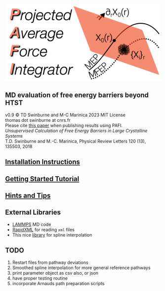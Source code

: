 ![](doc/pafi_title.png)
## MD evaluation of free energy barriers beyond HTST
v0.9 :copyright: TD Swinburne and M-C Marinica 2023 MIT License<br>
thomas dot swinburne at cnrs.fr<br>
Please cite [this paper](https://journals.aps.org/prl/abstract/10.1103/PhysRevLett.120.135503) when publishing results using PAFI.<br>
*Unsupervised Calculation of Free Energy Barriers in Large Crystalline Systems*  <br>
T.D. Swinburne and M.-C. Marinica, Physical Review Letters 120 (13), 135503, 2018

## [Installation Instructions](doc/INSTALL.md)
## [Getting Started Tutorial](doc/TUTORIAL.md)
## [Hints and Tips](doc/TIPS.md)

## External Libraries
- [LAMMPS](https://lammps.sandia.gov) MD code
- [RapidXML](https://rapidxml.sourceforge.net) for reading `xml` files
- This nice [library](https://github.com/ttk592/spline) for spline interpolation

## TODO
1. Restart files from pathway deviations
2. Smoothed spline interpolation for more general reference pathways
3. print parameter object as csv also, or json
4. have proper testing routine
5. incorporate Arnauds path preparation scripts

